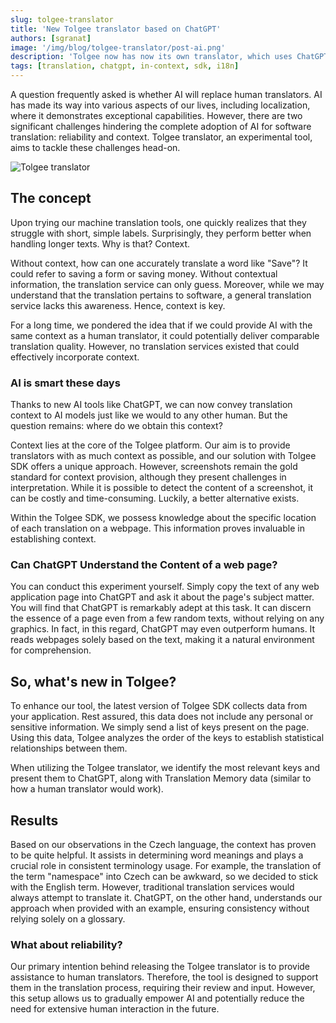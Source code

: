```yaml
---
slug: tolgee-translator
title: 'New Tolgee translator based on ChatGPT'
authors: [sgranat]
image: '/img/blog/tolgee-translator/post-ai.png'
description: 'Tolgee now has now its own translator, which uses ChatGPT in the background and can translate with context.'
tags: [translation, chatgpt, in-context, sdk, i18n]
---
```


A question frequently asked is whether AI will replace human translators. AI has made its way into various aspects of our lives, including localization, where it demonstrates exceptional capabilities. However, there are two significant challenges hindering the complete adoption of AI for software translation: reliability and context. Tolgee translator, an experimental tool, aims to tackle these challenges head-on.

![Tolgee translator](/img/blog/tolgee-translator/post-ai.png)

<!-- truncate -->

## The concept

Upon trying our machine translation tools, one quickly realizes that they struggle with short, simple labels. Surprisingly, they perform better when handling longer texts. Why is that? Context.

Without context, how can one accurately translate a word like "Save"? It could refer to saving a form or saving money. Without contextual information, the translation service can only guess. Moreover, while we may understand that the translation pertains to software, a general translation service lacks this awareness. Hence, context is key.

For a long time, we pondered the idea that if we could provide AI with the same context as a human translator, it could potentially deliver comparable translation quality. However, no translation services existed that could effectively incorporate context.

### AI is smart these days

Thanks to new AI tools like ChatGPT, we can now convey translation context to AI models just like we would to any other human. But the question remains: where do we obtain this context?

Context lies at the core of the Tolgee platform. Our aim is to provide translators with as much context as possible, and our solution with Tolgee SDK offers a unique approach. However, screenshots remain the gold standard for context provision, although they present challenges in interpretation. While it is possible to detect the content of a screenshot, it can be costly and time-consuming. Luckily, a better alternative exists.

Within the Tolgee SDK, we possess knowledge about the specific location of each translation on a webpage. This information proves invaluable in establishing context.

### Can ChatGPT Understand the Content of a web page?

You can conduct this experiment yourself. Simply copy the text of any web application page into ChatGPT and ask it about the page's subject matter. You will find that ChatGPT is remarkably adept at this task. It can discern the essence of a page even from a few random texts, without relying on any graphics. In fact, in this regard, ChatGPT may even outperform humans. It reads webpages solely based on the text, making it a natural environment for comprehension.

## So, what's new in Tolgee?

To enhance our tool, the latest version of Tolgee SDK collects data from your application. Rest assured, this data does not include any personal or sensitive information. We simply send a list of keys present on the page. Using this data, Tolgee analyzes the order of the keys to establish statistical relationships between them.

When utilizing the Tolgee translator, we identify the most relevant keys and present them to ChatGPT, along with Translation Memory data (similar to how a human translator would work).

## Results

Based on our observations in the Czech language, the context has proven to be quite helpful. It assists in determining word meanings and plays a crucial role in consistent terminology usage. For example, the translation of the term "namespace" into Czech can be awkward, so we decided to stick with the English term. However, traditional translation services would always attempt to translate it. ChatGPT, on the other hand, understands our approach when provided with an example, ensuring consistency without relying solely on a glossary.

### What about reliability?

Our primary intention behind releasing the Tolgee translator is to provide assistance to human translators. Therefore, the tool is designed to support them in the translation process, requiring their review and input. However, this setup allows us to gradually empower AI and potentially reduce the need for extensive human interaction in the future.
